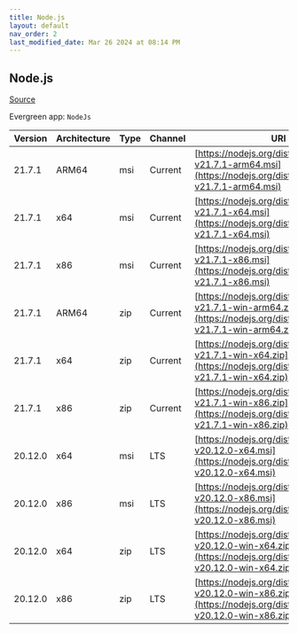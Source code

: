 ```yaml
---
title: Node.js
layout: default
nav_order: 2
last_modified_date: Mar 26 2024 at 08:14 PM
---
```


## Node.js

[Source](https://nodejs.org/)

Evergreen app: `NodeJs`

| Version | Architecture | Type | Channel | URI                                                                                                                      |
| ------- | ------------ | ---- | ------- | ------------------------------------------------------------------------------------------------------------------------ |
| 21.7.1  | ARM64        | msi  | Current | [https://nodejs.org/dist/v21.7.1/node-v21.7.1-arm64.msi](https://nodejs.org/dist/v21.7.1/node-v21.7.1-arm64.msi)         |
| 21.7.1  | x64          | msi  | Current | [https://nodejs.org/dist/v21.7.1/node-v21.7.1-x64.msi](https://nodejs.org/dist/v21.7.1/node-v21.7.1-x64.msi)             |
| 21.7.1  | x86          | msi  | Current | [https://nodejs.org/dist/v21.7.1/node-v21.7.1-x86.msi](https://nodejs.org/dist/v21.7.1/node-v21.7.1-x86.msi)             |
| 21.7.1  | ARM64        | zip  | Current | [https://nodejs.org/dist/v21.7.1/node-v21.7.1-win-arm64.zip](https://nodejs.org/dist/v21.7.1/node-v21.7.1-win-arm64.zip) |
| 21.7.1  | x64          | zip  | Current | [https://nodejs.org/dist/v21.7.1/node-v21.7.1-win-x64.zip](https://nodejs.org/dist/v21.7.1/node-v21.7.1-win-x64.zip)     |
| 21.7.1  | x86          | zip  | Current | [https://nodejs.org/dist/v21.7.1/node-v21.7.1-win-x86.zip](https://nodejs.org/dist/v21.7.1/node-v21.7.1-win-x86.zip)     |
| 20.12.0 | x64          | msi  | LTS     | [https://nodejs.org/dist/v20.12.0/node-v20.12.0-x64.msi](https://nodejs.org/dist/v20.12.0/node-v20.12.0-x64.msi)         |
| 20.12.0 | x86          | msi  | LTS     | [https://nodejs.org/dist/v20.12.0/node-v20.12.0-x86.msi](https://nodejs.org/dist/v20.12.0/node-v20.12.0-x86.msi)         |
| 20.12.0 | x64          | zip  | LTS     | [https://nodejs.org/dist/v20.12.0/node-v20.12.0-win-x64.zip](https://nodejs.org/dist/v20.12.0/node-v20.12.0-win-x64.zip) |
| 20.12.0 | x86          | zip  | LTS     | [https://nodejs.org/dist/v20.12.0/node-v20.12.0-win-x86.zip](https://nodejs.org/dist/v20.12.0/node-v20.12.0-win-x86.zip) |
